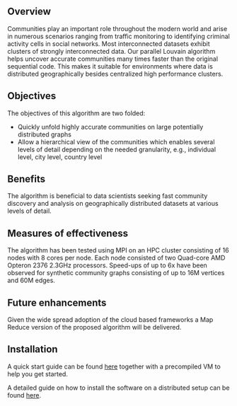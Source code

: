 Overview
--------

Communities play an important role throughout the modern world and arise in numerous scenarios ranging from traffic monitoring to identifying criminal activity cells in social networks. Most interconnected datasets exhibit clusters of strongly interconnected data. Our parallel Louvain algorithm helps uncover accurate communities many times faster than the original sequential code. This makes it suitable for environments where data is distributed geographically besides centralized high performance clusters. 

Objectives
----------
The objectives of this algorithm are two folded: 
*	Quickly unfold highly accurate communities on large potentially distributed graphs 
*	Allow a hierarchical view of the communities which enables several levels of detail depending on the needed granularity, e.g., individual level, city level, country level

Benefits
--------

The algorithm is beneficial to data scientists seeking fast community discovery and analysis on geographically distributed datasets at various levels of detail.

Measures of effectiveness
-------------------------

The algorithm has been tested using MPI on an HPC cluster consisting of 16 nodes with 8 cores per node. Each node consisted of two Quad-core AMD Opteron 2376 2.3GHz processors. Speed-ups of up to 6x have been observed for synthetic community graphs consisting of up to 16M vertices and 60M edges.

Future enhancements
-------------------
Given the wide spread adoption of the cloud based frameworks a Map Reduce version of the proposed algorithm will be delivered.


Installation
------------

A quick start guide can be found [here](QuickStart.md) together with a precompiled VM to help you get started.

A detailed guide on how to install the software on a distributed setup can be found [here](/path/to/Louvain-install).
